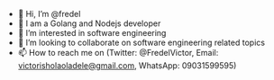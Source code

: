 - 👋 Hi, I’m @fredel
- 👀 I am a Golang and Nodejs developer
- 👀 I’m interested in software engineering
- 💞️ I’m looking to collaborate on software engineering related topics
- 📫 How to reach me on (Twitter: @FredelVictor, Email: victorisholaoladele@gmail.com, WhatsApp: 09031599595)

<!---
fredele20/fredele20 is a ✨ special ✨ repository because its `README.md` (this file) appears on your GitHub profile.
You can click the Preview link to take a look at your changes.
--->
